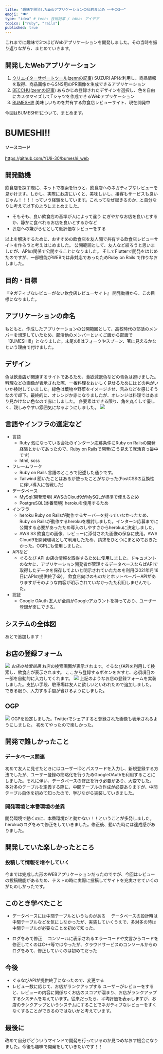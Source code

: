 ```yaml
---
title: "趣味で開発したWebアプリケーションの私的まとめ ～その3～"
emoji: "🍽"
type: "idea" # tech: 技術記事 / idea: アイデア
topics: ["ruby", "rails"]
published: true
---
```

これまでに趣味で3つほどWebアプリケーションを開発しました。その当時を振り返りながら、まとめていきます。
## 開発したWebアプリケーション
1. [クリエイターサポートツール](https://creator-support-tool.yu-9.work/)([zennの記事](https://zenn.dev/yu_9/articles/5fa3a6c9332afd))
  SUZURI APIを利用し、商品情報を取得、商品画像からSNS用のPR画像を生成できるアプリケーション
2. [BECCHU](http://becchu.yu-9.work/)([zennの記事](https://zenn.dev/yu_9/articles/yu9-becchu-2021))
  あらかじめ登録されたデザインを選択し、色を自由にカスタマイズしてTシャツを作成できるWebアプリケーション
3. [BUMESHI!!](https://bumeshi-eat.herokuapp.com/)
  美味しいものを共有する飲食店レビューサイト、現在開発中 
  
今回はBUMESHI!!について、まとめます。

# BUMESHI!!
#### ソースコード
https://github.com/YU9-30/bumeshi_web
## 開発動機
飲食店を探す際に、ネットで検索を行うと、飲食店へのネガティブなレビューを見かけます。しかし、実際にお店にいくと、美味しいし、接客もサービスも良いじゃん！！！！っていう経験をしています。これってなぜ起きるのか...と自分なりに考えて以下のようにまとめました。
- そもそも、良い飲食店の基準が人によって違う
  にぎやかなお店を良いとするか、静かに食べれるお店を良いとするかなど
- お店への嫌がらせとして低評価なレビューをする

以上を解決するために、おすすめの飲食店を友人間で共有する飲食店レビューサイトを作ろうと考えはじめました。
公開範囲として、友人など絞ろうと思いましたが、APIの関係で公開することになりました。
そしてFlutterで開発をはじめたのですが、一部機能がWEBでは非対応であったためRuby on Rails で作りなおしました。

## 目的・目標
『ネガティブなレビューがない飲食店レビューサイト』
開発動機から、この目標になりました。

## アプリケーションの命名
もともと、作成したアプリケーションの公開範囲として、高校時代の部活のメンバーを想定していたため、部活動のメンバーといくご飯から部飯で「BUMESHI!!」となりました。末尾の!!はフォークやスプーン、箸に見えるかなという理由で付けました。

## デザイン
色は飲食店が関連するサイトであるため、食欲減退色などの青色は避けました。料理などの画像が表示された際、一番料理をおいしく見せるためにはどの色がいいか検討していました。緑色は葉物や野菜をイメージさせ、苦みなどを感じそうなので却下。最終的に、オレンジか赤になりましたが、オレンジは料理ではあまり見かけない色なので赤にしました。
各要素はできる限り、角を丸くして優しく、親しみやすい雰囲気になるようにしました。
![](https://storage.googleapis.com/zenn-user-upload/qhtqws5ldombxlm78zhm3d6z5hvt)
## 言語やインフラの選定など
- 言語
  - Ruby
  気になっている会社のインターン応募条件にRuby on Railsの開発経験とかいてあったので、Ruby on Railsで開発(こう見えて就活真っ最中です)
  - html, scss
- フレームワーク
  - Ruby on Rails
    言語のところで記述した通りです。
  - Tailwind
    聞いたことはあるが使ったことがなかった(PostCSSの互換性に伴い導入に苦戦した)
- データベース
  - MySql(開発環境)
    AWSのCloud9がMySQLが標準で使えるため
  - PostgreSQL(本番環境)
    herokuを使用するため
- インフラ
  - heroku
    Ruby on Railsが動作するサーバーを持っていなかったため、Ruby on Railsが動作するherokuを検討しました。インターン応募までに公開する必要があったため導入のしやすさからherokuに決定しました。
  - AWS S3
    飲食店の画像、レビューに添付された画像の保存に使用。AWS Cloud9を開発環境として利用したため、請求をひとつにまとめておきたかった。OGPにも使用しました。
- APIなど
  - ぐるなび API
    お店の情報を取得するために使用しました。ドキュメントのなかに、アプリケーション開発者が管理するデータベースならばAPIで取得したデータを保存してよいと明示されていたためを利用(2021年月16日にAPIの提供終了😭)。
    飲食店向けのものだとホットペーパーAPIがありますがそのような内容が明示されていなかったた利用しませんでした。
- 認証
  - Google OAuth
  友人が全員がGoogleアカウントを持っており、ユーザー登録が楽にできる。

## システムの全体図
あとで追加します！
## お店の登録フォーム
![](https://storage.googleapis.com/zenn-user-upload/o18l2y8bwef9nct9iznkcxfi5dr2)
*お店の検索結果*
お店の検索画面が表示されます。ぐるなびAPIを利用して検索し、飲食店が表示されます。
ここから登録するボタンをおすと、必須項目の一部を自動的に入力してくれます。
![](https://storage.googleapis.com/zenn-user-upload/i3j76iahn4uq5wi17knrf4hm0x0d)
上記のようなお店の登録フォームを実装しました。支払い手段、駐車場は友人に欲しいといわれたので追加しました。
できる限り、入力する手間が省けるようにしました。

## OGP
![](https://storage.googleapis.com/zenn-user-upload/b41bx1a1jgmyg8n6q8tl4y2fee9b)
OGPを設定しました。Twitterでシェアすると登録された画像も表示されるようにしました。
初めてやったので楽しかった。
## 開発で難しかったこと
### データベース関連
初めて友人に見せたときにはユーザーIDとパスワードを入力し、新規登録する方法でしたが、ユーザー登録の簡略化を行うためGoogleOAuthを利用することにしました。それに伴い、データベースの修正を行う必要があり、大変でした。
多対多のテーブルを定義する際に、中間テーブルの作成が必要ありますが、中間テーブル自体を初めて知ったので、学びながら実装していきました。
### 開発環境と本番環境の差異
開発環境で動くのに、本番環境だと動かない！！ということが多発しました。herokuのログをみて修正をしていきました。修正後、動いた時には達成感がありました。

## 開発していた楽しかったところ
### 投稿して情報を増やしていく
今までは完成した形のWEBアプリケーションだったのですが、今回はレビューの投稿機能があるため、テストの時に実際に投稿してサイトを充実させていくのがたのしかったです。

## このとき学べたこと
- データベースには中間テーブルというものがある
　データベースの設計時は中間テーブルなどを気にしなかったが、実装していくうえで、多対多の時は中間テーブルが必要なことを初めて知った。

- ログをみて修正
　コンソールに表示されるエラーコードや文言からコードを修正してくのはC++等ではやったが、クラウドサービスのコンソールからのログをみて、修正していくのは初めてだった


## 今後
- ぐるなびAPIが提供終了になったので、変更する
- レビュー数に応じて、お店がランクアップする
  ユーザーがレビューをすると、レビューの内容に関係なくお店のスコアが溜まり、お店がランクアップするシステムを考えています。従来だったら、平均評価を表示しますが、お店のランクアップというシステムにすることでネガティブなレビューをすくなくすることができるのではないかと考えています。

## 最後に
改めて自分がどういうマインドで開発を行っているのか見つめなおす機会になりました。今後も趣味で開発をしていきたいです！！


